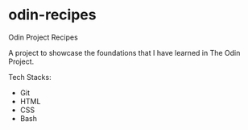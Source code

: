 # odin-recipes
Odin Project Recipes

A project to showcase the foundations that I have learned in The Odin Project. 


Tech Stacks:
- Git
- HTML
- CSS
- Bash